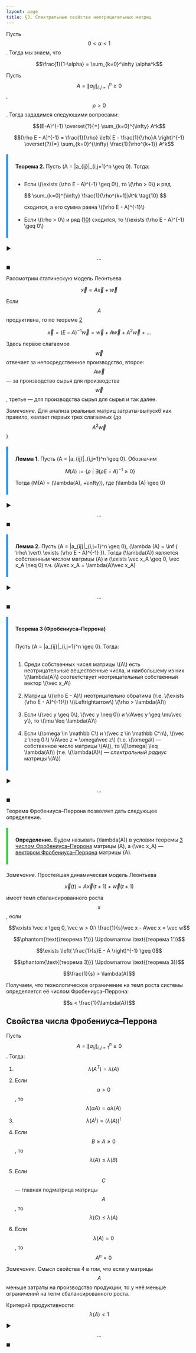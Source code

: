 ```yaml
---
layout: page
title: §3. Спектральные свойства неотрицательных матриц
---
```




Пусть $$0<\alpha<1$$. Тогда мы знаем, что

$$\frac{1}{1-\alpha} = \sum_{k=0}^\infty \alpha^k$$

Пусть $$A = \|a_{ij}\|_{i,j=1}^n \geq 0$$, $$\rho > 0$$. Тогда зададимся следующими вопросами:

$$(E-A)^{-1} \overset{?}{=} \sum_{k=0}^{\infty} A^k$$

$$(\rho E - A)^{-1} = \frac{1}{\rho} \left( E - \frac{1}{\rho}A \right)^{-1} \overset{?}{=} \sum_{k=0}^{\infty} \frac{1}{\rho^{k+1}} A^k$$

<div id="th2" style="border-left: 5px solid DodgerBlue; padding: 10px 20px; margin: 20px 0">

<b>Теорема 2.</b> Пусть \(A = \|a_{ij}\|_{i,j=1}^n \geq 0\). Тогда: <br> <br>
<ul>
<li> Если \(\exists (\rho E - A)^{-1} \geq 0\), то \(\rho > 0\) и ряд 
<p id="eq10">
$$ \sum_{k=0}^{\infty} \frac{1}{\rho^{k+1}}A^k \tag{10} $$
</p>
сходится, а его сумма равна \((\rho E - A)^{-1}\) </li> <br>

<li> Если \(\rho > 0\) и ряд (<a href="#eq10">10</a>) сходится, то \(\exists (\rho E - A)^{-1} \geq 0\) </li>
</ul>
</div>

▶︎ $$\dots$$ ◼︎



Рассмотрим статическую модель Леонтьева

$$\vec x = A\vec x + \vec w$$

Если $$A$$ продуктивна, то по теореме <a href="#th2">2</a> 

$$\vec x = (E-A)^{-1}\vec w = \vec w + A\vec w + A^2 \vec w + \dots$$

Здесь первое слагаемое $$\vec w$$ отвечает за непосредственное производство, второе: $$A\vec w$$ — за производство сырья для производства $$\vec w$$, третье — для производства сырья для сырья и так далее.

*Замечание.* Для анализа реальных матриц затраты-выпуск6 как правило, хватает первых трех слагаемых (до $$A^2\vec w$$) 



<div style="border-left: 5px solid DodgerBlue; padding: 10px 20px; margin: 20px 0">

<b>Лемма 1.</b> Пусть \(A = \|a_{ij}\|_{i,j=1}^n \geq 0\). Обозначим 

$$M(A) := \{ \rho\ |\ \exists (\rho E - A)^{-1} \geq 0 \}$$

Тогда \(M(A) = (\lambda(A), +\infty)\), где \(\lambda (A) \geq 0\)

</div>

▶︎ $$\dots$$ ◼︎

<div style="border-left: 5px solid DodgerBlue; padding: 10px 20px; margin: 20px 0">

<b>Лемма 2.</b> Пусть \(A = \|a_{ij}\|_{i,j=1}^n \geq 0\), \(\lambda (A) = \inf \{ \rho\ \vert\ \exists (\rho E - A)^{-1} \}\). Тогда \(\lambda(A)\) является собственным числом матрицы \(A\) и \(\exists \vec x_A \geq 0, \vec x_A \neq 0\) т.ч. \(A\vec x_A = \lambda(A)\vec x_A\)

</div>

▶︎ $$\dots$$ ◼︎

<div id="th3" style="border-left: 5px solid DodgerBlue; padding: 10px 20px; margin: 20px 0">

<b>Теорема 3 (Фробениуса–Перрона)</b> <br> <br>

Пусть \(A = \|a_{ij}\|_{i,j=1}^n \geq 0\). Тогда: <br> <br>
<ol>
<li> Среди собственных чисел матрицы \(A\) есть неотрицательные вещественные числа, и наибольшему из них \(\lambda(A)\) соответствует неотрицательный собственный вектор \(\vec x_A\) </li> <br>

<li> Матрица \((\rho E - A)\) неотрицательно обратима (т.е. \(\exists (\rho E - A)^{-1}\)) \(\Leftrightarrow\) \(\rho > \lambda(A)\) </li> <br>

<li> Если \(\vec y \geq 0\), \(\vec y \neq 0\) и \(A\vec y \geq \mu\vec y\), то \(\mu \leq \lambda(A)\) </li> <br>

<li> Если \(\omega \in \mathbb C\) и \(\vec z \in \mathbb C^n\), \(\vec z \neq 0:\) \(A\vec z = \omega\vec z\) (т.е. \(\omega\) — собственное число матрицы \(A\)), то \(|\omega| \leq \lambda(A)\) (т.е. \(\lambda(A)\) — <i>спектральный радиус</i> матрицы \(A\)) </li>
</ol>
</div>

▶︎ $$\dots$$ ◼︎



Теорема Фробениуса–Перрона позволяет дать следующее определение.

<div style="border-left: 5px solid LimeGreen; padding: 10px 20px; margin: 20px 0">

<b>Определение.</b> Будем называть \(\lambda(A)\) в условии теоремы <a href="#th3">3</a> <u>числом Фробениуса–Перрона</u> матрицы \(A\), а \(\vec x_A\) — <u>вектором Фробениуса–Перрона</u> матрицы \(A\).

</div>

*Замечание.* Простейшая динамическая модель Леонтьева 

$$\vec x(t) = A\vec x(t+1) + \vec w(t+1)$$

имеет темп сбалансированного роста $$s$$, если 

$$\exists \vec x \geq 0, \vec w > 0:\ \frac{1}{s}\vec x - A\vec x = \vec w$$

$$\phantom{\text{(теорема 1')}} \Updownarrow \text{(теорема 1')}$$

$$\exists \left( \frac{1}{s}E - A \right)^{-1} \geq 0$$

$$\phantom{\text{(теорема 3)}} \Updownarrow \text{(теорема 3)}$$

$$\frac{1}{s} > \lambda(A)$$

Получаем, что технологическое ограничение на темп роста системы определяется её числом Фробениуса–Перрона:

$$s < \frac{1}{\lambda(A)}$$



## Свойства числа Фробениуса–Перрона



Пусть $$A = \|a_{ij}\|_{i,j=1}^n \geq 0$$. Тогда:

1. $$\lambda(A^T) = \lambda(A)$$ $$ $$


2. Если $$\alpha > 0$$, то $$\lambda(\alpha A) = \alpha \lambda(A)$$


3. $$\lambda(A^t) = (\lambda(A))^t$$ $$ $$


4. Если $$B \geq A \geq 0$$, то $$\lambda(A) \leq \lambda(B)$$


5. Если $$C$$ — главная подматрица матрицы $$A$$, то $$\lambda(C) \leq \lambda(A)$$


6. Если $$\lambda(A) = 0$$, то $$A^n = 0$$ 


*Замечание.* Смысл свойства 4 в том, что если у матрицы $$A$$ меньше затраты на производство продукции, то у неё меньше ограничений на тепм сбалансированного роста.

Критерий продуктивности: $$\lambda(A) < 1$$

▶︎ $$\dots$$ ◼︎
